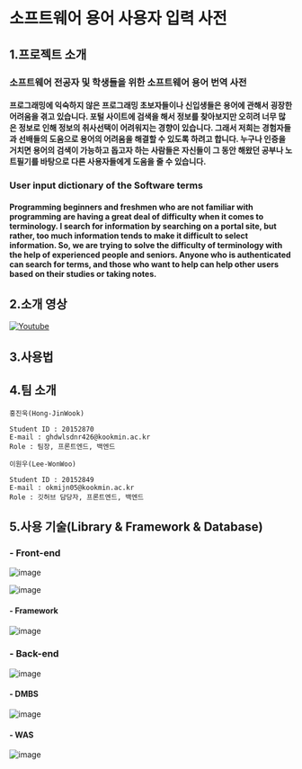 # 소프트웨어 용어 사용자 입력 사전

## 1.프로젝트 소개

### 소프트웨어 전공자 및 학생들을 위한 소프트웨어 용어 번역 사전
#### 프로그래밍에 익숙하지 않은 프로그래밍 초보자들이나 신입생들은 용어에 관해서 굉장한 어려움을 겪고 있습니다. 포털 사이트에 검색을 해서 정보를 찾아보지만 오히려 너무 많은 정보로 인해 정보의 취사선택이 어려워지는 경향이 있습니다. 그래서 저희는 경험자들과 선배들의 도움으로 용어의 어려움을 해결할 수 있도록 하려고 합니다. 누구나 인증을 거치면 용어의 검색이 가능하고 돕고자 하는 사람들은 자신들이 그 동안 해왔던 공부나 노트필기를 바탕으로 다른 사용자들에게 도움을 줄 수 있습니다.
### User input dictionary of the Software terms
#### Programming beginners and freshmen who are not familiar with programming are having a great deal of difficulty when it comes to terminology. I search for information by searching on a portal site, but rather, too much information tends to make it difficult to select information. So, we are trying to solve the difficulty of terminology with the help of experienced people and seniors. Anyone who is authenticated can search for terms, and those who want to help can help other users based on their studies or taking notes.

## 2.소개 영상
[![Youtube](https://img.youtube.com/vi/IprpdnapaiM/maxresdefault.jpg)](https://www.youtube.com/watch?v=IprpdnapaiM)


## 3.사용법

## 4.팀 소개

```
홍진욱(Hong-JinWook)

Student ID : 20152870
E-mail : ghdwlsdnr426@kookmin.ac.kr
Role : 팀장, 프론트엔드, 백엔드
```

```
이원우(Lee-WonWoo)

Student ID : 20152849
E-mail : okmijn05@kookmin.ac.kr
Role : 깃허브 담당자, 프론트엔드, 백엔드
```

## 5.사용 기술(Library & Framework & Database)
### - Front-end
![image](https://user-images.githubusercontent.com/37397419/119276171-56889b00-bc54-11eb-91b4-ba2d7f82b73a.png)

![image](https://user-images.githubusercontent.com/37397419/119276176-58eaf500-bc54-11eb-9e9f-dbe8e521f224.png)

#### - Framework
![image](https://user-images.githubusercontent.com/37397419/119276251-d0b91f80-bc54-11eb-9431-d27fe6847109.png)

### - Back-end
![image](https://user-images.githubusercontent.com/37397419/119276541-b5024900-bc55-11eb-8405-4803dc602486.png)


#### - DMBS
![image](https://user-images.githubusercontent.com/37397419/119276187-6a340180-bc54-11eb-9310-ccf0734005ae.png) 
#### - WAS
![image](https://user-images.githubusercontent.com/37397419/119276189-6bfdc500-bc54-11eb-874a-455984c98b99.png)


